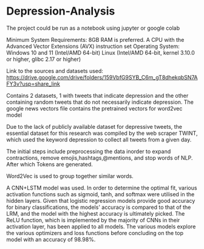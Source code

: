 # Depression-Analysis
The project could be run as a notebook using jupyter or google colab

Minimum System Requirements:
8GB RAM is preferred.
A CPU with the Advanced Vector Extensions (AVX) instruction set
Operating System:
Windows 10 and 11 (Intel/AMD 64-bit)
Linux (Intel/AMD 64-bit, kernel 3.10.0 or higher, glibc 2.17 or higher)

Link to the sources and datasets used:
https://drive.google.com/drive/folders/159VbfG9SYB_C6m_gT8dhekqbSN7AFY3v?usp=share_link

Contains 2 datasets, 1 with tweets that indicate depression and the other containing random tweets that do not necessarily indicate depression. 
The google news vectors file contains the pretrained vectors for word2vec model 

Due to the lack of publicly available dataset for depressive tweets, the essential dataset for this research was compiled by the web scraper TWINT, which used the keyword depression to collect all tweets from a given day.

The initial steps include preprocessing the data inorder to expand contractions, remove emojis,hashtags,@mentions, and stop words of NLP. After which Tokens are generated.

Word2Vec is used to group together similar words.

A CNN+LSTM model was used. In order to determine the optimal fit, various activation functions such as sigmoid, tanh, and softmax were utilised in the hidden layers. Given that logistic regression models provide good accuracy for binary classifications, the models' accuracy is compared to that of the LRM, and the model with the highest accuracy is ultimately picked. The ReLU function, which is implemented by the majority of CNNs in their activation layer, has been applied to all models. The various models explore the various optimizers and loss functions before concluding on the top model with an accuracy of 98.98%.
